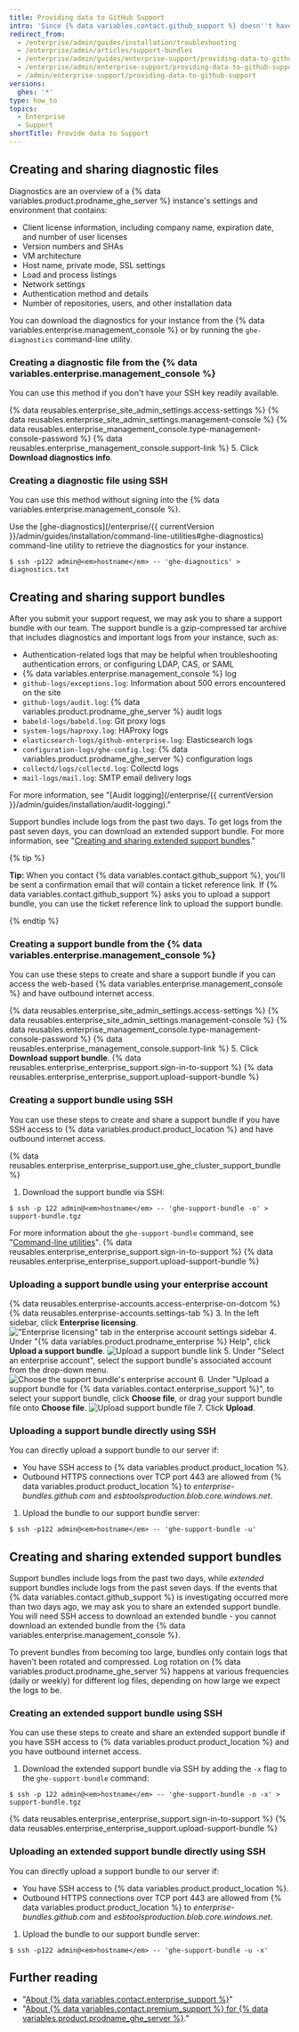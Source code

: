 ```yaml
---
title: Providing data to GitHub Support
intro: 'Since {% data variables.contact.github_support %} doesn''t have access to your environment, we require some additional information from you.'
redirect_from:
  - /enterprise/admin/guides/installation/troubleshooting
  - /enterprise/admin/articles/support-bundles
  - /enterprise/admin/guides/enterprise-support/providing-data-to-github-enterprise-support
  - /enterprise/admin/enterprise-support/providing-data-to-github-support
  - /admin/enterprise-support/providing-data-to-github-support
versions:
  ghes: '*'
type: how_to
topics:
  - Enterprise
  - Support
shortTitle: Provide data to Support
---
```

## Creating and sharing diagnostic files

Diagnostics are an overview of a {% data variables.product.prodname_ghe_server %} instance's settings and environment that contains:

- Client license information, including company name, expiration date, and number of user licenses
- Version numbers and SHAs
- VM architecture
- Host name, private mode, SSL settings
- Load and process listings
- Network settings
- Authentication method and details
- Number of repositories, users, and other installation data

You can download the diagnostics for your instance from the {% data variables.enterprise.management_console %} or by running the `ghe-diagnostics` command-line utility.

### Creating a diagnostic file from the {% data variables.enterprise.management_console %}

You can use this method if you don't have your SSH key readily available.

{% data reusables.enterprise_site_admin_settings.access-settings %}
{% data reusables.enterprise_site_admin_settings.management-console %}
{% data reusables.enterprise_management_console.type-management-console-password %}
{% data reusables.enterprise_management_console.support-link %}
5. Click **Download diagnostics info**.

### Creating a diagnostic file using SSH

You can use this method without signing into the {% data variables.enterprise.management_console %}.

Use the [ghe-diagnostics](/enterprise/{{ currentVersion }}/admin/guides/installation/command-line-utilities#ghe-diagnostics) command-line utility to retrieve the diagnostics for your instance.

```shell
$ ssh -p122 admin@<em>hostname</em> -- 'ghe-diagnostics' > diagnostics.txt
```

## Creating and sharing support bundles

After you submit your support request, we may ask you to share a support bundle with our team. The support bundle is a gzip-compressed tar archive that includes diagnostics and important logs from your instance, such as:

- Authentication-related logs that may be helpful when troubleshooting authentication errors, or configuring LDAP, CAS, or SAML
- {% data variables.enterprise.management_console %} log
- `github-logs/exceptions.log`: Information about 500 errors encountered on the site
- `github-logs/audit.log`: {% data variables.product.prodname_ghe_server %} audit logs
- `babeld-logs/babeld.log`: Git proxy logs
- `system-logs/haproxy.log`: HAProxy logs
- `elasticsearch-logs/github-enterprise.log`: Elasticsearch logs
- `configuration-logs/ghe-config.log`: {% data variables.product.prodname_ghe_server %} configuration logs
- `collectd/logs/collectd.log`: Collectd logs
- `mail-logs/mail.log`: SMTP email delivery logs

For more information, see "[Audit logging](/enterprise/{{ currentVersion }}/admin/guides/installation/audit-logging)."

Support bundles include logs from the past two days. To get logs from the past seven days, you can download an extended support bundle. For more information, see "[Creating and sharing extended support bundles](#creating-and-sharing-extended-support-bundles)."

{% tip %}

**Tip:** When you contact {% data variables.contact.github_support %}, you'll be sent a confirmation email that will contain a ticket reference link. If {% data variables.contact.github_support %} asks you to upload a support bundle, you can use the ticket reference link to upload the support bundle.

{% endtip %}

### Creating a support bundle from the {% data variables.enterprise.management_console %}

You can use these steps to create and share a support bundle if you can access the web-based {% data variables.enterprise.management_console %} and have outbound internet access.

{% data reusables.enterprise_site_admin_settings.access-settings %}
{% data reusables.enterprise_site_admin_settings.management-console %}
{% data reusables.enterprise_management_console.type-management-console-password %}
{% data reusables.enterprise_management_console.support-link %}
5. Click **Download support bundle**.
{% data reusables.enterprise_enterprise_support.sign-in-to-support %}
{% data reusables.enterprise_enterprise_support.upload-support-bundle %}

### Creating a support bundle using SSH

You can use these steps to create and share a support bundle if you have SSH access to {% data variables.product.product_location %} and have outbound internet access.

{% data reusables.enterprise_enterprise_support.use_ghe_cluster_support_bundle %}

1. Download the support bundle via SSH:
  ```shell
  $ ssh -p 122 admin@<em>hostname</em> -- 'ghe-support-bundle -o' > support-bundle.tgz
  ```
  For more information about the `ghe-support-bundle` command, see "[Command-line utilities](/enterprise/admin/guides/installation/command-line-utilities#ghe-support-bundle)".
{% data reusables.enterprise_enterprise_support.sign-in-to-support %}
{% data reusables.enterprise_enterprise_support.upload-support-bundle %}

### Uploading a support bundle using your enterprise account

{% data reusables.enterprise-accounts.access-enterprise-on-dotcom %}
{% data reusables.enterprise-accounts.settings-tab %}
3. In the left sidebar, click **Enterprise licensing**.
  !["Enterprise licensing" tab in the enterprise account settings sidebar](/assets/images/help/enterprises/enterprise-licensing-tab.png)
4. Under "{% data variables.product.prodname_enterprise %} Help", click **Upload a support bundle**.
  ![Upload a support bundle link](/assets/images/enterprise/support/upload-support-bundle.png)
5. Under "Select an enterprise account", select the support bundle's associated account from the drop-down menu.
  ![Choose the support bundle's enterprise account](/assets/images/enterprise/support/support-bundle-account.png)
6. Under "Upload a support bundle for {% data variables.contact.enterprise_support %}", to select your support bundle, click **Choose file**, or drag your support bundle file onto **Choose file**.
  ![Upload support bundle file](/assets/images/enterprise/support/choose-support-bundle-file.png)
7. Click **Upload**.

### Uploading a support bundle directly using SSH

You can directly upload a support bundle to our server if:
- You have SSH access to {% data variables.product.product_location %}.
- Outbound HTTPS connections over TCP port 443 are allowed from {% data variables.product.product_location %} to _enterprise-bundles.github.com_ and _esbtoolsproduction.blob.core.windows.net_.

1. Upload the bundle to our support bundle server:
  ```shell
  $ ssh -p122 admin@<em>hostname</em> -- 'ghe-support-bundle -u'
  ```

## Creating and sharing extended support bundles

Support bundles include logs from the past two days, while _extended_ support bundles include logs from the past seven days. If the events that {% data variables.contact.github_support %} is investigating occurred more than two days ago, we may ask you to share an extended support bundle. You will need SSH access to download an extended bundle - you cannot download an extended bundle from the {% data variables.enterprise.management_console %}.

To prevent bundles from becoming too large, bundles only contain logs that haven't been rotated and compressed. Log rotation on {% data variables.product.prodname_ghe_server %} happens at various frequencies (daily or weekly) for different log files, depending on how large we expect the logs to be.

### Creating an extended support bundle using SSH

You can use these steps to create and share an extended support bundle if you have SSH access to {% data variables.product.product_location %} and you have outbound internet access.

1. Download the extended support bundle via SSH by adding the `-x` flag to the `ghe-support-bundle` command:
  ```shell
  $ ssh -p 122 admin@<em>hostname</em> -- 'ghe-support-bundle -o -x' > support-bundle.tgz
  ```
{% data reusables.enterprise_enterprise_support.sign-in-to-support %}
{% data reusables.enterprise_enterprise_support.upload-support-bundle %}

### Uploading an extended support bundle directly using SSH

You can directly upload a support bundle to our server if:
- You have SSH access to {% data variables.product.product_location %}.
- Outbound HTTPS connections over TCP port 443 are allowed from {% data variables.product.product_location %} to _enterprise-bundles.github.com_ and _esbtoolsproduction.blob.core.windows.net_.

1. Upload the bundle to our support bundle server:
  ```shell
  $ ssh -p122 admin@<em>hostname</em> -- 'ghe-support-bundle -u -x'
  ```

## Further reading

- "[About {% data variables.contact.enterprise_support %}](/enterprise/admin/guides/enterprise-support/about-github-enterprise-support)"
- "[About {% data variables.contact.premium_support %} for {% data variables.product.prodname_ghe_server %}](/enterprise/admin/guides/enterprise-support/about-github-premium-support-for-github-enterprise-server)."
